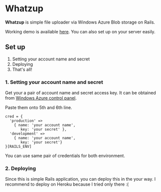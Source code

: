 # Whatzup

**Whatzup** is simple file uploader via Windows Azure Blob storage on Rails.

Working demo is available [here](http://whatzup.heroku.com/). You can also set up on your server easily.

## Set up

1. Setting your account name and secret
2. Deploying
3. That's all!

### 1. Setting your account name and secret

Get your a pair of account name and secret access key. It can be obtained from [Windows Azure control panel](http://windows.azure.com).

Paste them onto 5th and 6th line.

    cred = {                        
      'production' =>               
        { name: 'your account name',
           key: 'your secret' },    
      'development' =>              
        { name: 'your account name',
           key: 'your secret'}      
    }[RAILS_ENV]                    

You can use same pair of credentials for both environment.

### 2. Deploying

Since this is simple Rails application, you can deploy this in the your way. I recommend to deploy on Heroku because I tried only there :(
